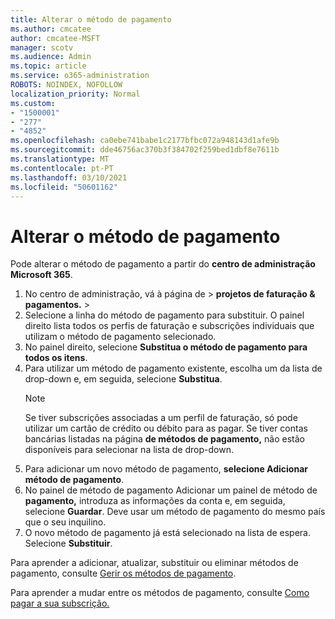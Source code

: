 ```yaml
---
title: Alterar o método de pagamento
ms.author: cmcatee
author: cmcatee-MSFT
manager: scotv
ms.audience: Admin
ms.topic: article
ms.service: o365-administration
ROBOTS: NOINDEX, NOFOLLOW
localization_priority: Normal
ms.custom:
- "1500001"
- "277"
- "4852"
ms.openlocfilehash: ca0ebe741babe1c2177bfbc072a948143d1afe9b
ms.sourcegitcommit: dde46756ac370b3f384702f259bed1dbf8e7611b
ms.translationtype: MT
ms.contentlocale: pt-PT
ms.lasthandoff: 03/10/2021
ms.locfileid: "50601162"
---
```

# <a name="change-payment-method"></a>Alterar o método de pagamento

Pode alterar o método de pagamento a partir do **centro de administração Microsoft 365**.
  
1. No centro de administração, vá à página de  >  **projetos de faturação & pagamentos.**  >  [](https://go.microsoft.com/fwlink/p/?linkid=2018806)
2. Selecione a linha do método de pagamento para substituir. O painel direito lista todos os perfis de faturação e subscrições individuais que utilizam o método de pagamento selecionado.
3. No painel direito, selecione **Substitua o método de pagamento para todos os itens**.
4. Para utilizar um método de pagamento existente, escolha um da lista de drop-down e, em seguida, selecione **Substitua**.
    > [!NOTE]
    > Se tiver subscrições associadas a um perfil de faturação, só pode utilizar um cartão de crédito ou débito para as pagar. Se tiver contas bancárias listadas na página **de métodos de pagamento,** não estão disponíveis para selecionar na lista de drop-down.
5. Para adicionar um novo método de pagamento, **selecione Adicionar método de pagamento**.
6. No painel de método de pagamento Adicionar um painel de método de **pagamento,** introduza as informações da conta e, em seguida, selecione **Guardar**. Deve usar um método de pagamento do mesmo país que o seu inquilino.
7. O novo método de pagamento já está selecionado na lista de espera. Selecione **Substituir**.

Para aprender a adicionar, atualizar, substituir ou eliminar métodos de pagamento, consulte [Gerir os métodos de pagamento](https://docs.microsoft.com/microsoft-365/commerce/billing-and-payments/manage-payment-methods).

Para aprender a mudar entre os métodos de pagamento, consulte [Como pagar a sua subscrição.](https://docs.microsoft.com/microsoft-365/commerce/billing-and-payments/pay-for-your-subscription)